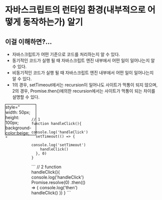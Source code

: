 # 자바스크립트의 런타임 환경(내부적으로 어떻게 동작하는가) 알기





  ## 이걸 이해하면?...



  
  
  - 자바스크립트가 어떤 기준으로 코드를 처리하는지 알 수 있다.
  - 동기적인 코드가 실행 될 때 자바스크립트 엔진 내부에서 어떤 일이 일어나는지 알 수 있다.
  - 비동기적인 코드가 실행 될 때 자바스크립트 엔진 내부에서 어떤 일이 일어나는지 알 수 있다.
  - 1의 경우, setTimeout에서는 recursion이 일어나도 사이트가 먹통이 되지 않으며,  
  2의 경우, Promise.then()에의한 recursion에서는 사이트가 먹통이 되는 차이를 설명할 수 있다.


<div style="
    display: flex; 
    width: 100px;
    height: 100px;
    border: 1px solid black;
    ">

<div 
    style="
    width: 50px;
    height: 100px;
    background-color: aqua;
    "

></div>
<div 

style="
width: 50px;
height: 100px;
background-color:beige;
"
></div>
    </div>

<div >



<div >



```


// 1
function handleClick(){
  console.log('handleClick')
  setTimeout(() => {
    console.log('setTimeout')
    handleClick()
  }, 0)
}
```


</div>
<div>
```
// 2
function handleClick(){
  console.log('handleClick')
  Promise.resolve(0)
  .then(() => {
    console.log('then')
    handleClick()
  })
}
```

</div>


</div>












